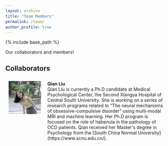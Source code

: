 ```yaml
---
layout: archive
title: "Team Members"
permalink: /team/
author_profile: true
---
```

{% include base_path %}

Our collaborators and members!

## Collaborators

<div style="display: flex;">
  <!-- 左侧列：占三分之一 -->
  <div style="flex: 0 0 20%; padding: 10px;">
    <img src="/images/Qian_Liu_avatar.jpg" alt="Qian Liu" style="width: 200px; height: auto;" />
  </div>
  
  <!-- 右侧列：占三分之二 -->
  <div style="flex: 2; padding: 10px;">
<strong>Qian Liu</strong><br>   
Qian Liu is currently a Ph.D candidate at Medical Psychological Center, the Second Xiangya Hospital of Central South University. She is working on a series of research programs related to “The neural mechanisms of obsessive-compulsive disorder” using multi-modal MRI and machine learning. Her Ph.D program is focused on the role of habenula in the pathology of OCD patients. Qian received her Master's degree in Psychology from the [South China Normal University](https://www.scnu.edu.cn/). 
  </div>
</div>
<!-- 使用 box-shadow 模拟细分割线 -->
<div style="box-shadow: 0 0.5px 0 0 #ccc; margin-top: 20px;"></div>
